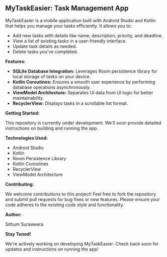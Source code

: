 ## MyTaskEasier: Task Management App

MyTaskEasier is a mobile application built with Android Studio and Kotlin that helps you manage your tasks efficiently. It allows you to:

* Add new tasks with details like name, description, priority, and deadline.
* View a list of existing tasks in a user-friendly interface.
* Update task details as needed.
* Delete tasks you've completed.

**Features:**

* **SQLite Database Integration:** Leverages Room persistence library for local storage of tasks on your device.
* **Kotlin Coroutines:** Ensures a smooth user experience by performing database operations asynchronously.
* **ViewModel Architecture:** Separates UI data from UI logic for better maintainability.
* **RecyclerView:** Displays tasks in a scrollable list format.

**Getting Started:**

This repository is currently under development. We'll soon provide detailed instructions on building and running the app. 

**Technologies Used:**

* Android Studio
* Kotlin
* Room Persistence Library
* Kotlin Coroutines
* RecyclerView
* ViewModel Architecture

**Contributing:**

We welcome contributions to this project! Feel free to fork the repository and submit pull requests for bug fixes or new features. Please ensure your code adheres to the existing code style and functionality.

**Author:**

Sithum Suraweera

**Stay Tuned!**

We're actively working on developing MyTaskEasier. Check back soon for updates and instructions on running the app!

